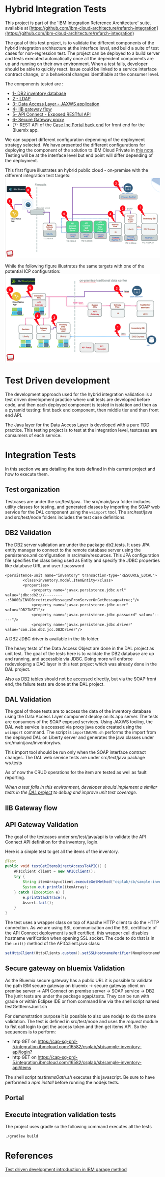 # Hybrid Integration Tests
This project is part of the 'IBM Integration Reference Architecture' suite, available at [https://github.com/ibm-cloud-architecture/refarch-integration](https://github.com/ibm-cloud-architecture/refarch-integration)

The goal of this test project, is to validate the different components of the hybrid integration architecture at the interface level, and build a suite of test cases for non-regression test. The project can be deployed to a build server and tests executed automatically once all the dependent components are up and running on their own environment. When a test fails, developer should be able to quickly react. Issue could be linked to a service interface contract change, or a behavioral changes identifiable at the consumer level.

The components tested are :
* [1- DB2 inventory database](#db2-validation)
* [2 - LDAP](#ldap)
* [3- Data Access Layer - JAXWS application](#dal-validation)
* [4- IIB gateway flow](#iib-gateway-flow)
* [5- API Connect - Exposed RESTful API](#api-gateway-validation)
* [6- Secure Gateway proxy](##secure-gateway-on-bluemix-validation)
* [7- REST API of the [Case Inc Portal back end](#portal) for front end for the Bluemix app.

We can support different configuration depending of the deployment strategy selected. We have presented the different configurations for deploying the component of the solution to IBM Cloud Private in [this note](). Testing will be at the interface level but end point will differ depending of the deployment.

This first figure illustrates an hybrid public cloud - on-premise with the different integration test targets:  
![](./docs/it-test-onp.png)

While the following figure illustrates the same targets with one of the potential ICP configuration:
![](./docs/it-test-icp.png)


# Test Driven development
The development approach used for the hybrid integration validation is a test driven development practice where unit tests are developed before code, and then each deployed component is tested in isolation and then as a pyramid testing: first back end component, then middle tier and then front end API.

The Java layer for the Data Access Layer is developed with a pure TDD practice. This testing  project is to test at the integration level, testcases are consumers of each service.

# Integration Tests
In this section we are detailing the tests defined in this current project and how to execute them.
## Test organization
Testcases are under the src/test/java. The src/main/java folder includes utility classes for testing, and generated classes by importing the SOAP web service for the DAL component using the `wsimport` tool. The src/test/java and src/test/node folders includes the test case definitions.

## DB2 Validation
The DB2 server validation are under the package db2.tests. It uses JPA entity manager to connect to the remote database server using the persistence.xml configuration in src/main/resources. This JPA configuration file specifies the class being used as Entity and specify the JDBC properties like database URL and user / password

```
<persistence-unit name="inventory" transaction-type="RESOURCE_LOCAL">
		<class>inventory.model.ItemEntity</class>
		<properties>
			<property name="javax.persistence.jdbc.url" value="jdbc:db2://---------:50000/INVDB:retrieveMessagesFromServerOnGetMessage=true;"/>
			<property name="javax.persistence.jdbc.user" value="DB2INST1"/>
			<property name="javax.persistence.jdbc.password" value="-----"/>
			<property name="javax.persistence.jdbc.driver" value="com.ibm.db2.jcc.DB2Driver"/>
```
A DB2 JDBC driver is available in the lib folder.

The heavy tests of the Data Access Object are done in the DAL project as unit test. The goal of the tests here is to validate the DB2 database are up and running, and accessible via JDBC. Doing more will enforce redeveloping a DAO layer in this test project which was already done in the DAL project.

Also as DB2 tables should not be accessed directly, but via the SOAP front end, the failure tests are done at the DAL project.

## DAL Validation
The goal of those tests are to access the data of the inventory database using the Data Access Layer component deploy on its app server. The tests are consumers of the SOAP exposed services. Using JAXWS tooling, the DAL web service is accessed via proxy java code created using the `wsimport` command. The script is `importDALWS.sh` performs the import from the deployed DAL on Liberty server and generates the java classes under src/main/java/inventory/ws.

This import tool should be run only when the SOAP interface contract changes. The DAL web service tests are under src/text/java package ws.tests

As of now the CRUD operations for the item are tested as well as fault reporting.

*When a test fails in this environment, developer should implement a similar tests in the [DAL project]() to debug and improve unit test coverage.*

## IIB Gateway flow

## API Gateway Validation
The goal of the testcases under src/test/java/api is to validate the API Connect API definition for the inventory, login.

Here is a simple test to get all the items of the inventory.
```Java
@Test
public void testGetItemsDirectAccessToAPIC() {
	APICclient client = new APICclient();
	try {
		String itemArray=client.executeGetMethod("csplab/sb/sample-inventory-api/items", null);
		System.out.println(itemArray);
	} catch (Exception e) {
		e.printStackTrace();
		Assert.fail();
	}
}
```
The test uses a wrapper class on top of Apache HTTP client to do the HTTP connection. As we are using SSL communication and the SSL certificate of the API Connect deployment is self certified, this wrapper call disables hostname verification when opening SSL socket. The code to do that is in the `init()` method of the APICclient.java class:
```Java
setHttpClient(HttpClients.custom().setSSLHostnameVerifier(NoopHostnameVerifier.INSTANCE).build());

```

## Secure gateway on bluemix Validation
As the Bluemix secure gateway has a public URL it is possible to validate the path IBM secure gateway on bluemix -> secure gateway client on premise server -> API Connect on premise server -> SOAP service -> DB2
The junit tests are under the package sgapi.tests. They can be run with gradle or within Eclipse IDE or from command line via the shell script named testGetItemsJunit.sh

For demonstration purpose it is possible to also use nodejs to do the same validation. The test is defined in src/test/node and uses the *request* module to fist call login to get the access token and then get items API. So the sequences is to perform:
* http GET on https://cap-sg-prd-5.integration.ibmcloud.com:16582/csplab/sb/sample-inventory-api/login?
* http GET on https://cap-sg-prd-5.integration.ibmcloud.com:16582/csplab/sb/sample-inventory-api/items

The shell script *testItemsOath.sh* executes this javascript. Be sure to have performed a *npm install* before running the nodejs tests.

## Portal

## Execute integration validation tests
The project uses gradle so the following command executes all the tests
```
./gradlew build
```

# References
[Test driven development introduction in IBM garage method](https://www.ibm.com/devops/method/content/code/practice_test_driven_development/)

